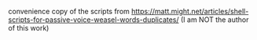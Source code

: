 convenience copy of the scripts from https://matt.might.net/articles/shell-scripts-for-passive-voice-weasel-words-duplicates/
(I am NOT the author of this work)
